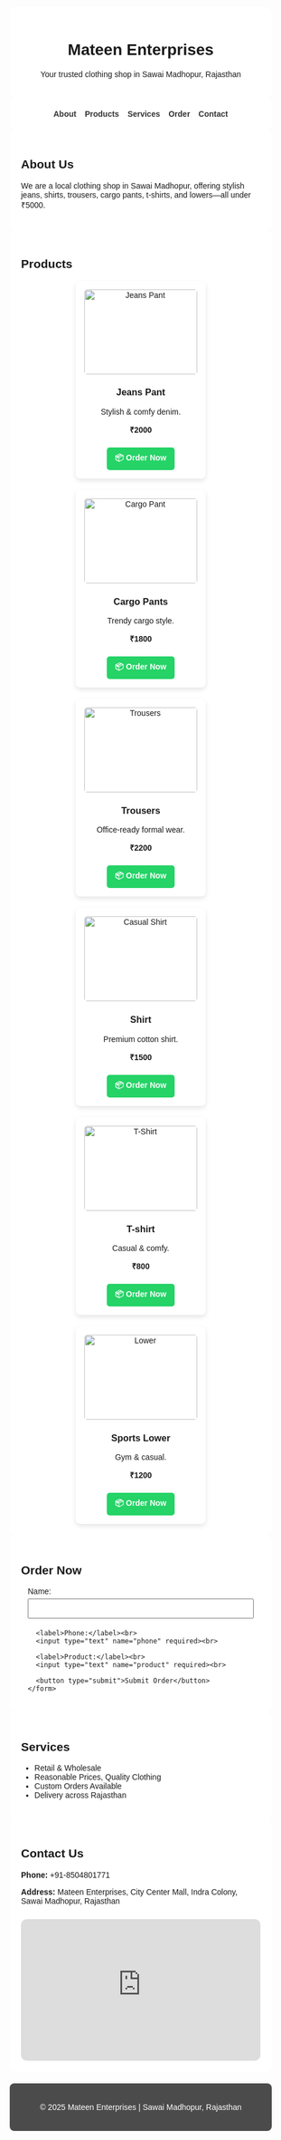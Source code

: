 <!DOCTYPE html>
<html lang="en">
<head>
  <meta charset="UTF-8" /><meta name="viewport" content="width=device-width, initial-scale=1.0" />
  <title>Mateen Enterprises</title>
  <style>
    body { margin:0; font-family: Arial, sans-serif;
           background: url('https://img.freepik.com/free-photo/clothing-store-interior_1232-1682.jpg') no-repeat center center fixed;
           background-size: cover; }
    header, nav, section, footer { background: rgba(255,255,255,0.9); margin: 0 20px; border-radius: 10px; padding: 20px; }
    header { text-align: center; }
    nav { display: flex; justify-content: center; gap:15px; }
    nav a { text-decoration:none; color:#333; font-weight:bold; }
    .products { display:flex; flex-wrap:wrap; gap:20px; justify-content:center; }
    .product { width:200px; background:white; padding:15px; border-radius:8px; text-align:center; box-shadow:0 4px 8px rgba(0,0,0,0.1); }
    .product img { width:100%; height:150px; object-fit:cover; border-radius:5px; }
    .order-button { display:inline-block; margin-top:8px; padding:8px 15px; background:#25D366; color:white; border-radius:5px; text-decoration:none; font-weight:bold; }
    footer { text-align:center; margin: 20px; padding: 20px; background: rgba(0,0,0,0.7); color: white; border-radius:8px; }
    form input { width:100%; padding:8px; margin:5px 0; }
    form button { padding:10px 20px; background:#333; color:white; border:none; border-radius:5px; }
  </style>
</head>
<body>

  <header>
    <h1>Mateen Enterprises</h1>
    <p>Your trusted clothing shop in Sawai Madhopur, Rajasthan</p>
  </header>

  <nav>
    <a href="#about">About</a>
    <a href="#products">Products</a>
    <a href="#services">Services</a>
    <a href="#order">Order</a>
    <a href="#contact">Contact</a>
  </nav>

  <section id="about">
    <h2>About Us</h2>
    <p>We are a local clothing shop in Sawai Madhopur, offering stylish jeans, shirts, trousers, cargo pants, t-shirts, and lowers—all under ₹5000.</p>
  </section>

  <section id="products">
    <h2>Products</h2>
    <div class="products">
      <div class="product">
        <img src="https://images.unsplash.com/photo-1583001983248-5f8e9541f9bb" alt="Jeans Pant">
        <h3>Jeans Pant</h3>
        <p>Stylish & comfy denim.</p>
        <p><b>₹2000</b></p>
        <a href="https://wa.me/918504801771?text=Hello%20Mateen%20Enterprises%2C%20I%20want%20to%20order%20Jeans%20Pant." target="_blank" class="order-button">📦 Order Now</a>
      </div>
      <div class="product">
        <img src="https://images.unsplash.com/photo-1602810318383-d94a53c19a59" alt="Cargo Pant">
        <h3>Cargo Pants</h3>
        <p>Trendy cargo style.</p>
        <p><b>₹1800</b></p>
        <a href="https://wa.me/918504801771?text=Hello%20Mateen%20Enterprises%2C%20I%20want%20to%20order%20Cargo%20Pant." target="_blank" class="order-button">📦 Order Now</a>
      </div>
      <div class="product">
        <img src="https://images.unsplash.com/photo-1622470954799-5b08c4a9c7a6" alt="Trousers">
        <h3>Trousers</h3>
        <p>Office-ready formal wear.</p>
        <p><b>₹2200</b></p>
        <a href="https://wa.me/918504801771?text=Hello%20Mateen%20Enterprises%2C%20I%20want%20to%20order%20Trousers." target="_blank" class="order-button">📦 Order Now</a>
      </div>
      <div class="product">
        <img src="https://images.unsplash.com/photo-1617134635060-6a62ed6a5e47" alt="Casual Shirt">
        <h3>Shirt</h3>
        <p>Premium cotton shirt.</p>
        <p><b>₹1500</b></p>
        <a href="https://wa.me/918504801771?text=Hello%20Mateen%20Enterprises%2C%20I%20want%20to%20order%20Shirt." target="_blank" class="order-button">📦 Order Now</a>
      </div>
      <div class="product">
        <img src="https://images.unsplash.com/photo-1618354691581-c36b6b29f3d1" alt="T-Shirt">
        <h3>T-shirt</h3>
        <p>Casual & comfy.</p>
        <p><b>₹800</b></p>
        <a href="https://wa.me/918504801771?text=Hello%20Mateen%20Enterprises%2C%20I%20want%20to%20order%20T-shirt." target="_blank" class="order-button">📦 Order Now</a>
      </div>
      <div class="product">
        <img src="https://images.unsplash.com/photo-1593032465179-8a02b68e5c0f" alt="Lower">
        <h3>Sports Lower</h3>
        <p>Gym & casual.</p>
        <p><b>₹1200</b></p>
        <a href="https://wa.me/918504801771?text=Hello%20Mateen%20Enterprises%2C%20I%20want%20to%20order%20Sports%20Lower." target="_blank" class="order-button">📦 Order Now</a>
      </div>
    </div>
  </section>

  <!-- Order Form Section -->
  <section id="order">
    <h2>Order Now</h2>
    <form action="https://formspree.io/f/maypkwlg" method="POST" style="max-width:400px;margin:auto;">
      <label>Name:</label><br>
      <input type="text" name="name" required><br>

      <label>Phone:</label><br>
      <input type="text" name="phone" required><br>

      <label>Product:</label><br>
      <input type="text" name="product" required><br>

      <button type="submit">Submit Order</button>
    </form>
  </section>

  <section id="services">
    <h2>Services</h2>
    <ul>
      <li>Retail & Wholesale</li>
      <li>Reasonable Prices, Quality Clothing</li>
      <li>Custom Orders Available</li>
      <li>Delivery across Rajasthan</li>
    </ul>
  </section>

  <section id="contact">
    <h2>Contact Us</h2>
    <p><b>Phone:</b> +91-8504801771</p>
    <p><b>Address:</b> Mateen Enterprises, City Center Mall, Indra Colony, Sawai Madhopur, Rajasthan</p>
    <iframe
      src="https://www.google.com/maps/embed?pb=!1m18!1m12!1m3!1d3531.951234540832!2d76.353!3d26.017!2m3!1f0!2f0!3f0!3m2!1i1024!2i768!4f13.1!3m3!1m2!1s0x396db495b54a2b01%3A0xaceb0d6dab0f5a1f!2sCity%20Center%20Mall%2C%20Indra%20Colony%2C%20Sawai%20Madhopur%2C%20Rajasthan%20322001%2C%20India!5e0!3m2!1sen!2sin!4v1696040000000!5m2!1sen!2sin"
      width="100%" height="250" style="border:0; border-radius:10px; margin-top:10px;" allowfullscreen="" loading="lazy">
    </iframe>
  </section>

  <footer>
    <p>© 2025 Mateen Enterprises | Sawai Madhopur, Rajasthan</p>
  </footer>

</body>
</html>
